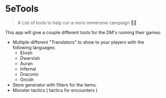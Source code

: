 # 5eTools
> A List of tools to help run a more immersive campaign 👍🏼

This app will give a couple different tools for the DM's running their games:

* Multiple different "Translators" to show to your players with the following languages:
	* Elvish
	* Dwarvish
	* Auran
	* Infernal
	* Draconic
	* Orcish
* Store generator with filters for the items.
* Monster tactics ( tactics for encounters )